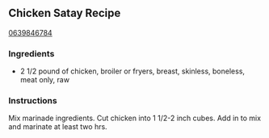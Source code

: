 ## Chicken Satay Recipe

[0639846784](http://cookeatshare.com/recipes/chicken-satay-33687)

### Ingredients

 - 2 1/2 pound of chicken, broiler or fryers, breast, skinless, boneless, meat only, raw

### Instructions

Mix marinade ingredients. Cut chicken into 1 1/2-2 inch cubes. Add in to mix and marinate at least two hrs.